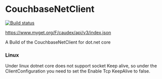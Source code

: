 # CouchbaseNetClient

[![Build status](https://ci.appveyor.com/api/projects/status/ne6pnf0ed5114yey?svg=true)](https://ci.appveyor.com/project/rossmerr/couchbasenetclient)

https://www.myget.org/F/caudex/api/v3/index.json

A Build of the CouchbaseNetClient for dot.net core

### Linux ###

Under linux dotnet core does not support socket Keep alive, so under the ClientConfiguration you need to set the Enable Tcp KeepAlive to false.
